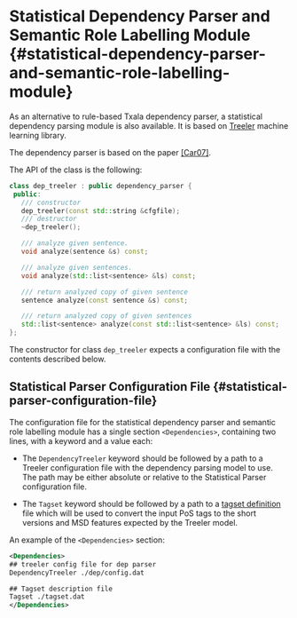 
# Statistical Dependency Parser and Semantic Role Labelling Module {#statistical-dependency-parser-and-semantic-role-labelling-module}

As an alternative to rule-based Txala dependency parser, a statistical dependency parsing module is also available. 
It is based on [Treeler](http://devel.cpl.upc.edu/treeler) machine learning library.

The dependency parser is based on the paper [\[Car07\]](../references.md).

The API of the class is the following:

```C++
class dep_treeler : public dependency_parser {
 public:   
   /// constructor
   dep_treeler(const std::string &cfgfile);
   /// destructor
   ~dep_treeler();

   /// analyze given sentence.
   void analyze(sentence &s) const;

   /// analyze given sentences.
   void analyze(std::list<sentence> &ls) const;

   /// return analyzed copy of given sentence
   sentence analyze(const sentence &s) const;

   /// return analyzed copy of given sentences
   std::list<sentence> analyze(const std::list<sentence> &ls) const;
};
```

The constructor for class `dep_treeler` expects a configuration file with the contents described below.


## Statistical Parser Configuration File {#statistical-parser-configuration-file}

The configuration file for the statistical dependency parser and semantic role labelling module has a single section `<Dependencies>`, containing two lines, with a keyword and a value each:

* The `DependencyTreeler` keyword should be followed by a path to a Treeler configuration file with the dependency parsing model to use. The path may be either absolute or relative to the Statistical Parser configuration file.

* The `Tagset` keyword should be followed by a path to a [tagset definition](tagset.md) file which will be used to convert the input PoS tags to the short versions and MSD features expected by the Treeler model.

An example of the `<Dependencies>` section:
```XML
<Dependencies>
## treeler config file for dep parser
DependencyTreeler ./dep/config.dat

## Tagset description file
Tagset ./tagset.dat
</Dependencies>
```


